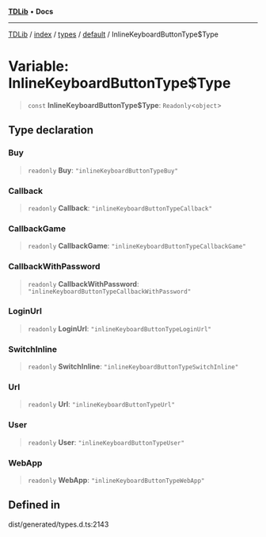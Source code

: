 [**TDLib**](../../../../../../README.md) • **Docs**

***

[TDLib](../../../../../../modules.md) / [index](../../../../../README.md) / [types](../../../README.md) / [default](../README.md) / InlineKeyboardButtonType$Type

# Variable: InlineKeyboardButtonType$Type

> `const` **InlineKeyboardButtonType$Type**: `Readonly`\<`object`\>

## Type declaration

### Buy

> `readonly` **Buy**: `"inlineKeyboardButtonTypeBuy"`

### Callback

> `readonly` **Callback**: `"inlineKeyboardButtonTypeCallback"`

### CallbackGame

> `readonly` **CallbackGame**: `"inlineKeyboardButtonTypeCallbackGame"`

### CallbackWithPassword

> `readonly` **CallbackWithPassword**: `"inlineKeyboardButtonTypeCallbackWithPassword"`

### LoginUrl

> `readonly` **LoginUrl**: `"inlineKeyboardButtonTypeLoginUrl"`

### SwitchInline

> `readonly` **SwitchInline**: `"inlineKeyboardButtonTypeSwitchInline"`

### Url

> `readonly` **Url**: `"inlineKeyboardButtonTypeUrl"`

### User

> `readonly` **User**: `"inlineKeyboardButtonTypeUser"`

### WebApp

> `readonly` **WebApp**: `"inlineKeyboardButtonTypeWebApp"`

## Defined in

dist/generated/types.d.ts:2143
